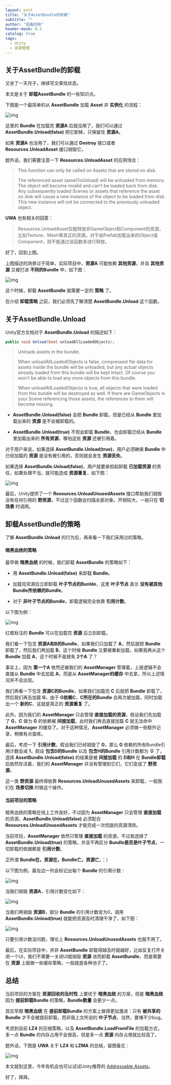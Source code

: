 ```yaml
---
layout: post
title: "关于AssetBundle的卸载"
subtitle: ""
author: "恶毒的狗"
header-mask: 0.2
catalog: true
tags:
  - Unity
  - 资源管理
---
```


## 关于AssetBundle的卸载

又坐了一天月子，继续写文章找状态。

本文是关于 **卸载AssetBundle** 的一些知识点。

下图是一个最简单的从 **AssetBundle** 加载 **Asset** 并 **实例化** 的流程：

![img](/img/unload-resources/screenshot1.png)

这里的 **Bundle** 在加载完 **资源A** 后就没用了，我们可以通过 **AssetBundle.Unload(false)** 把它卸掉，只保留住 **资源A**。

如果 **资源A** 也没用了，我们可以通过 **Destroy** 接口或者 **Resources.UnloadAsset** 接口销毁它。

题外话，我们需要注意一下 **Resources.UnloadAsset** 的应用场合：

> This function can only be called on Assets that are stored on disk.

> The referenced asset (assetToUnload) will be unloaded from memory. The object will become invalid and can't be loaded back from disk. Any subsequently loaded Scenes or assets that reference the asset on disk will cause a new instance of the object to be loaded from disk. This new instance will not be connected to the previously unloaded object.

**UWA** 也有相关的回答：

> Resources.UnloadAsset仅能释放非GameObject和Component的资源，比如Texture、Mesh等真正的资源。对于由Prefab加载出来的Object或Component，则不能通过该函数来进行释放。

好了，回到上图。

上图描述的场景过于简单，实际项目中，**资源A** 可能依赖 **其他资源**，并且 **其他资源** 又被打进 **不同的Bundle** 中，如下图：

![img](/img/unload-resources/screenshot2.png)

这个时候，卸载 **AssetBundle** 就需要一定的 **策略** 了。

在介绍 **卸载策略** 之前，我们必须先了解清楚 **AssetBundle.Unload** 这个函数。 

## 关于AssetBundle.Unload

Unity官方文档对于 **AssetBundle.Unload** 的描述如下：

```csharp
public void Unload(bool unloadAllLoadedObjects);
```

> Unloads assets in the bundle.

> When unloadAllLoadedObjects is false, compressed file data for assets inside the bundle will be unloaded, but any actual objects already loaded from this bundle will be kept intact. Of course you won't be able to load any more objects from this bundle.

> When unloadAllLoadedObjects is true, all objects that were loaded from this bundle will be destroyed as well. If there are GameObjects in your Scene referencing those assets, the references to them will become missing.

+ **AssetBundle.Unload(false)** 会把 **Bundle** 卸载，但是已经从 **Bundle** 里加载出来的 **资源** 是不会被卸载的。

+ **AssetBundle.Unload(true)** 不但会卸载 **Bundle**，也会卸载已经从 **Bundle** 里加载出来的 **所有资源**，哪怕这些 **资源** 还被引用着。

对于用户来说，如果选择 **AssetBundle.Unload(true)**，用户必须确保 **Bundle** 中已经加载的 **资源** 是没有被引用的，否则就会发生 **资源丢失**。

如果选择 **AssetBundle.Unload(false)**，用户就要承担起卸载 **已加载资源** 的责任，如果处理不当，就可能造成 **资源重复**，如下图：

![img](/img/unload-resources/screenshot3.png)

最后，Unity提供了一个 **Resources.UnloadUnusedAssets** 接口帮助我们销毁没有任何引用的 **野资源**，不过这个函数会扫描全部对象，开销较大，一般只在 **切场景** 时调用。

## 卸载AssetBundle的策略

了解 **AssetBundle.Unload** 的行为后，再来看一下我们采用过的策略。

#### 暗黑血统的策略

最早做 **暗黑血统** 的时候，我们卸载 **AssetBundle** 的策略如下：

+ 用 **AssetBundle.Unload(false)** 来卸载 **Bundle**。

+ 加载完资源后立即卸载 **叶子节点的Bunlde**，这里 **叶子节点** 表示 **没有被其他Bundle所依赖的Bundle**。

+ 对于 **非叶子节点的Bundle**，卸载逻辑完全依靠 **引用计数**。

以下图为例：

![img](/img/unload-resources/screenshot4.png)

红框标注的 **Bundle** 可以在加载完 **资源** 后立刻卸载。

我们看一下包含 **资源A和B的Bundle**，如果我们只加载了 **A**，然后就把 **Bundle** 卸载了，然后我们再加载 **B**，这个时候 **Bundle** 又要被重新加载，如果我再从这个 **Bundle** 加载 **A**，这个时候不是就有 **2个A** 了？

事实上，因为 **第一个A** 依然还被我们的 **AssetManager** 管理着，上层逻辑不会直接从 **Bundle** 中去加载 **A**，而是从 **AssetManager的缓存** 中去拿，所以上述情况并不会出现。

我们再看一下包含 **资源C的Bundle**，如果我们加载完 **C** 后就把 **Bundle** 卸载了，然后我们再去加载 **G**，由于 **G依赖C**，**C所在的Bundle** 会再次被加载，同时加载出一个 **新的C**，这就是真正的 **资源重复** 了。

此外，因为我们的 **AssetManager** 只会管理 **直接加载的资源**，假设我们先加载了 **G**，**C** 做为 **G** 的依赖被 **间接加载**，此时我们再去直接加载 **C** 就无法命中 **AssetManager** 的缓存了。对于这种情况，**AssetManager** 必须做一些额外记录，稍微有点蛋疼。

最后，考虑一下 **引用计数**，假设我们已经销毁了 **G**，那么 **G** 依赖的所有Bundle引用计数会减 **1**，假设 **包含D的Bundle** 以及 **包含H的Bundle** 引用计数都为 **０** 了，选择 **AssetBundle.Unload(false)** 的结果是被 **间接加载** 的 **D和H** 在 **Bundle卸载** 后依然存活着，我们的 **AssetManager** 并没有管理到它们，它们变成了 **野资源**。

这一类 **野资源** 最终得依靠 **Resources.UnloadUnusedAssets** 来卸载，一般我们在 **场景切换** 时做这个操作。

#### 当前项目的策略

暗黑血统的策略在线上工作良好，不过因为 **AssetManager** 只会管理 **直接加载** 的资源，**AssetBundle.Unload(false)** 必须配合 **Resources.UnloadUnusedAssets** 才能完成一次彻底的资源清除。

当前项目，**AssetManager** 依然只管理 **直接加载** 的资源，不过我选择了 **AssetBundle.Unload(true)** 的策略，并且不再区分 **Bundle是否是叶子节点**，一切卸载的依据都是 **引用计数**。

正所谓 **Bundle在，资源在，Bundle亡，资源亡**，：）

以下图为例，最左边一列会标记出每个 **Bundle** 的引用计数：

![img](/img/unload-resources/screenshot5.png)

当我们销毁 **资源A**，引用计数变化如下：

![img](/img/unload-resources/screenshot6.png)

当我们再销毁 **资源B**，部分 **Bundle** 的引用计数变为0，调用 **AssetBundle.Unload(true)** 就能把资源及时清理干净了，如下图：

![img](/img/unload-resources/screenshot7.png)

只要引用计数没问题，理论上 **Resources.UnloadUnusedAssets** 也就不用了。

最后，在实际项目中，并非 **AssetBundle** 卸载得越及时就越好，比如反复打开关闭一个UI，我们不需要一关闭UI就销毁 **资源** 进而卸载 **AssetBundle**，而是需要在 **资源** 上层做一些缓存策略，一般就是各种池子了。

## 总结

当前项目的方案在 **资源回收的及时性** 上要优于 **暗黑血统** 的方案，但是 **暗黑血统** 因为 **提前卸载Bundle** 的策略，**Bundle数量** 会更少一点。

其实早期 **暗黑血统** 在 **提前卸载Bundle** 的方案上做得更加激进：只有 **被共享的Bundle** 才不会被提前卸载，而非我上文所说的 **叶子节点**，当然，要堵不少bug。

考虑到目前 **LZ4** 的压缩策略，以及 **AssetBundle.LoadFromFile** 的加载方式，多一点 **Bundle** 的内存占用不会很高，但是多一点 **资源** 内存占用就比较高了。

题外话，下图是 **UWA** 关于 **LZ4** 和 **LZMA** 的总结，留图备忘：

![img](/img/unload-resources/screenshot8.png)

本文就到这里，今年有机会也可以试试Unity推荐的 [Addressable Assets](https://docs.unity3d.com/Packages/com.unity.addressables@1.6/manual/index.html)。

好了，拜拜。





























































































































